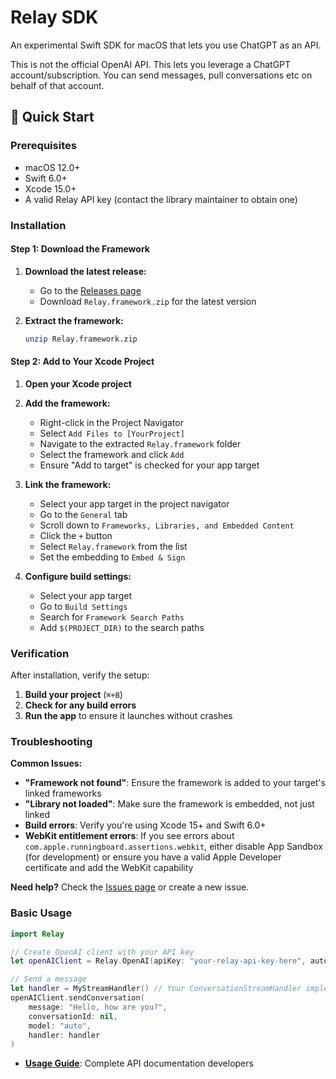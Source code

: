 # Relay SDK

An experimental Swift SDK for macOS that lets you use ChatGPT as an API.

This is not the official OpenAI API. This lets you leverage a ChatGPT account/subscription. You can send messages, pull conversations etc on behalf of that account.

## 🚀 Quick Start

### Prerequisites

- macOS 12.0+
- Swift 6.0+
- Xcode 15.0+
- A valid Relay API key (contact the library maintainer to obtain one)

### Installation

#### Step 1: Download the Framework

1. **Download the latest release:**

   - Go to the [Releases page](https://github.com/gandalf-network/relay-macos-sdk-xcframework/releases)
   - Download `Relay.framework.zip` for the latest version

2. **Extract the framework:**

   ```bash
   unzip Relay.framework.zip
   ```

#### Step 2: Add to Your Xcode Project

1. **Open your Xcode project**

2. **Add the framework:**

   - Right-click in the Project Navigator
   - Select `Add Files to [YourProject]`
   - Navigate to the extracted `Relay.framework` folder
   - Select the framework and click `Add`
   - Ensure "Add to target" is checked for your app target

3. **Link the framework:**

   - Select your app target in the project navigator
   - Go to the `General` tab
   - Scroll down to `Frameworks, Libraries, and Embedded Content`
   - Click the `+` button
   - Select `Relay.framework` from the list
   - Set the embedding to `Embed & Sign`

4. **Configure build settings:**

   - Select your app target
   - Go to `Build Settings`
   - Search for `Framework Search Paths`
   - Add `$(PROJECT_DIR)` to the search paths

### Verification

After installation, verify the setup:

1. **Build your project** (`⌘+B`)
2. **Check for any build errors**
3. **Run the app** to ensure it launches without crashes

### Troubleshooting

**Common Issues:**

- **"Framework not found"**: Ensure the framework is added to your target's linked frameworks
- **"Library not loaded"**: Make sure the framework is embedded, not just linked
- **Build errors**: Verify you're using Xcode 15+ and Swift 6.0+
- **WebKit entitlement errors**: If you see errors about `com.apple.runningboard.assertions.webkit`, either disable App Sandbox (for development) or ensure you have a valid Apple Developer certificate and add the WebKit capability

**Need help?** Check the [Issues page](https://github.com/your-org/relay-macos-sdk/issues) or create a new issue.

### Basic Usage

```swift
import Relay

// Create OpenAI client with your API key
let openAIClient = Relay.OpenAI(apiKey: "your-relay-api-key-here", autoInitialize: true)

// Send a message
let handler = MyStreamHandler() // Your ConversationStreamHandler implementation
openAIClient.sendConversation(
    message: "Hello, how are you?",
    conversationId: nil,
    model: "auto",
    handler: handler
)
```

- **[Usage Guide](usage.md)**: Complete API documentation developers
